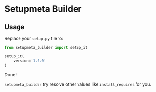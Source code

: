 # Setupmeta Builder

## Usage

Replace your `setup.py` file to:

```py
from setupmeta_builder import setup_it

setup_it(
    version='1.0.0'
)
```

Done!

`setupmeta_builder` try resolve other values like `install_requires` for you.
